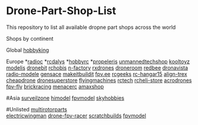 # Drone-Part-Shop-List
This repository to list all available dropne part shops across the world

Shops by continent

Global
[hobbyking](https://hobbyking.com/en_us)


Europe
*[radioc](http://www.radioc.co.uk)
*[rcdalys](http://www.rcdalys.lt)
*[hobbyrc](http://www.hobbyrc.co.uk)
*[propeleris](http://propeleris.lt)
[unmannedtechshop](https://www.unmannedtechshop.co.uk)
[kooltoyz](https://www.kooltoyz.co.uk)
[modelis](http://www.modelis.lt)
[dronebit](https://www.dronebit.co.uk)
[rchobis](http://www.rchobis.lt)
[n-factory](http://www.n-factory.de)
[rxdrones](http://www.rxdrones.de)
[droneroom](https://droneroom.co.uk)
[redbee](https://redbee.de)
[dronavista](http://dronavista.pl)
[radio-modele](http://radio-modele.pl)
[gensace](http://www.gensace.de)
[makeitbuildit](http://makeitbuildit.co.uk)
[fpv.ee](http://shop.fpv.ee)
[rcgeeks](https://www.rcgeeks.co.uk)
[rc-hangar15](https://www.rc-hangar15.de)
[align-trex](https://www.align-trex.co.uk)
[cheapdrone](http://cheapdrone.co.uk)
[dronesuperstore](https://www.dronesuperstore.co.uk)
[flyingmachines](https://www.flyingmachines.de)
[rctech](http://www.rctech.de)
[rcheli-store](http://www.rcheli-store.de)
[acrodrones](http://acrodrones.co.uk)
[fpv-fly](http://www.fpv-fly.fr)
[brickracing](http://shop.brickracing.com)
[menacerc](http://menacerc.co.uk)
[amaxshop](http://eu.amaxshop.com)

#Asia
[surveilzone](http://www.surveilzone.com)
[himodel](http://www.himodel.com)
[fpvmodel](http://www.fpvmodel.com)
[skyhobbies](http://skyhobbies.com.sg)

#Unlisted
[multirotorparts](https://www.multirotorparts.com)	
[electricwingman](https://www.electricwingman.com)
[drone-fpv-racer](https://www.drone-fpv-racer.com)
[scratchbuilds](http://www.scratchbuilds.com)
[fpvmodel](https://www.fpvmodel.com)
